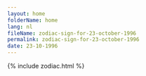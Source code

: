 ```yaml
---
layout: home
folderName: home
lang: nl
fileName: zodiac-sign-for-23-october-1996
permalink: zodiac-sign-for-23-october-1996
date: 23-10-1996
---
```

{% include zodiac.html %}

